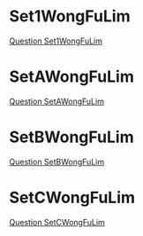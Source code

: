 # Set1WongFuLim
[Question Set1WongFuLim](https://github.com/Fulim13/Android_PracticeExercise/tree/main/QuestionSet1)
# SetAWongFuLim
[Question SetAWongFuLim](https://github.com/Fulim13/Android_PracticeExercise/tree/main/QuestionSetA)
# SetBWongFuLim
[Question SetBWongFuLim](https://github.com/Fulim13/Android_PracticeExercise/tree/main/QuestionSetB)
# SetCWongFuLim
[Question SetCWongFuLim](https://github.com/Fulim13/Android_PracticeExercise/tree/main/QuestionSetC)
